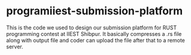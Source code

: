 programiiest-submission-platform
================================

This is the code we used to design our submission platform for RUST programming contest at IIEST Shibpur. It basically compresses a .rs file along with output file and coder can upload the file after that to a remote server.
